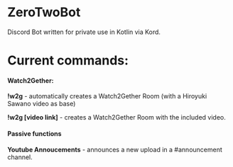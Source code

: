# ZeroTwoBot

Discord Bot written for private use in Kotlin via Kord.

# Current commands:

#### **Watch2Gether:**

**!w2g** - automatically creates a Watch2Gether Room (with a Hiroyuki Sawano video as base)

**!w2g [video link]** - creates a Watch2Gether Room with the included video. 

#### Passive functions 

**Youtube Annoucements** - announces a new upload in a #announcement channel. 
